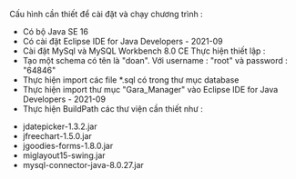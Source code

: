 Cấu hình cần thiết để cài đặt và chạy chương trình :
- Có bộ Java SE 16
- Có cài đặt Eclipse IDE for Java Developers - 2021-09
- Cài đặt MySql và MySQL Workbench 8.0 CE
Thực hiện thiết lập :
- Tạo một schema có tên là "doan". Với username : "root" và password : "64846"
- Thực hiện import các file *.sql có trong thư mục database
- Thực hiện import thư mục "Gara_Manager" vào Eclipse IDE for Java Developers - 2021-09
- Thực hiện BuildPath các thư viện cần thiết như :
+ jdatepicker-1.3.2.jar
+ jfreechart-1.5.0.jar
+ jgoodies-forms-1.8.0.jar
+ miglayout15-swing.jar
+ mysql-connector-java-8.0.27.jar
